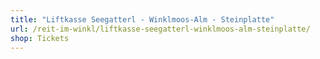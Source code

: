 ```yaml
---
title: "Liftkasse Seegatterl - Winklmoos-Alm - Steinplatte"
url: /reit-im-winkl/liftkasse-seegatterl-winklmoos-alm-steinplatte/
shop: Tickets
---
```

